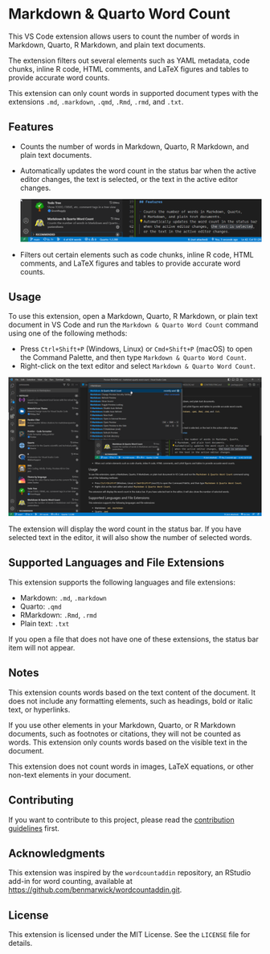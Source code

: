# Markdown & Quarto Word Count

This VS Code extension allows users to count the number of words in Markdown, Quarto, R Markdown, and plain text documents.

The extension filters out several elements such as YAML metadata, code chunks, inline R code, HTML comments, and LaTeX figures and tables to provide accurate word counts.

This extension can only count words in supported document types with the extensions `.md`, `.markdown`, `.qmd`, `.Rmd`, `.rmd`, and `.txt`.

## Features

- Counts the number of words in Markdown, Quarto, R Markdown, and plain text documents.
- Automatically updates the word count in the status bar when the active editor changes, the text is selected, or the text in the active editor changes.

  ![screenshots-status-bar](/images/screenshots-status-bar.png)

- Filters out certain elements such as code chunks, inline R code, HTML comments, and LaTeX figures and tables to provide accurate word counts.

## Usage

To use this extension, open a Markdown, Quarto, R Markdown, or plain text document in VS Code and run the `Markdown & Quarto Word Count` command using one of the following methods:

- Press `Ctrl+Shift+P` (Windows, Linux) or `Cmd+Shift+P` (macOS) to open the Command Palette, and then type `Markdown & Quarto Word Count`.
- Right-click on the text editor and select `Markdown & Quarto Word Count`.

![screenshots-command-palette](images/screenshots-command-palette.png)

The extension will display the word count in the status bar. If you have selected text in the editor, it will also show the number of selected words.

## Supported Languages and File Extensions

This extension supports the following languages and file extensions:

- Markdown: `.md`, `.markdown`
- Quarto: `.qmd`
- RMarkdown: `.Rmd`, `.rmd`
- Plain text: `.txt`

If you open a file that does not have one of these extensions, the status bar item will not appear.

## Notes

This extension counts words based on the text content of the document. It does not include any formatting elements, such as headings, bold or italic text, or hyperlinks.

If you use other elements in your Markdown, Quarto, or R Markdown documents, such as footnotes or citations, they will not be counted as words. This extension only counts words based on the visible text in the document.

This extension does not count words in images, LaTeX equations, or other non-text elements in your document.

## Contributing

If you want to contribute to this project, please read the [contribution guidelines](CONTRIBUTING.md) first.

## Acknowledgments

This extension was inspired by the `wordcountaddin` repository, an RStudio add-in for word counting, available at https://github.com/benmarwick/wordcountaddin.git.

## License

This extension is licensed under the MIT License. See the `LICENSE` file for details.
